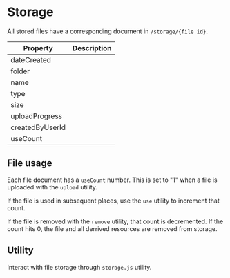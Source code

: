 # Storage

All stored files have a corresponding document in `/storage/{file id}`. 

| Property | Description
| ---      | ---
| dateCreated
| folder
| name
| type
| size
| uploadProgress
| createdByUserId
| useCount


## File usage

Each file document has a `useCount` number. This is set to "1" when a file is uploaded with the `upload` utility. 

If the file is used in subsequent places, use the `use` utility to increment that count. 

If the file is removed with the `remove` utility, that count is decremented. If the count hits 0, the file and all derrived resources are removed from storage. 

## Utility

Interact with file storage through `storage.js` utility.


